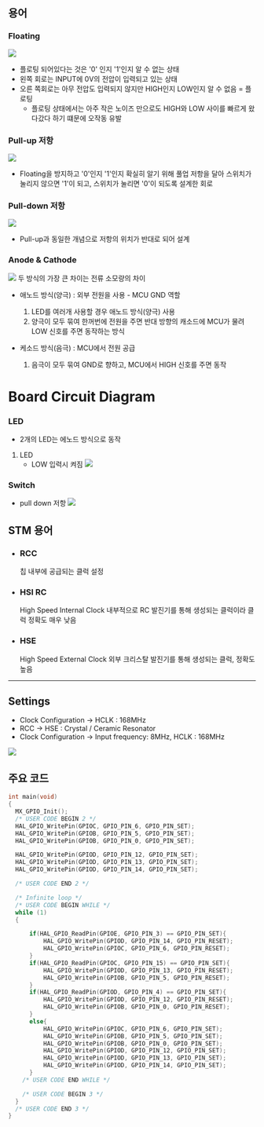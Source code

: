 

## 용어

### Floating  
![](img/1.GPIO.png)
- 플로팅 되어있다는 것은 '0' 인지 '1'인지 알 수 없는 상태
- 왼쪽 회로는 INPUT에 0V의 전압이 입력되고 있는 상태 
- 오른 쪽회로는 아무 전압도 입력되지 않지만 HIGH인지 LOW인지 알 수 없음 = 플로팅
	- 플로팅 상태에서는 아주 작은 노이즈 만으로도 HIGH와 LOW 사이를 빠르게 왔다갔다 하기 떄문에 오작동 유발


### Pull-up 저항
![](img/2.GPIO.png)
- Floating을 방지하고 '0'인지 '1'인지 확실히 알기 위해 풀업 저항을 달아 스위치가 눌리지 않으면 '1'이 되고, 스위치가 눌리면 '0'이 되도록 설계한 회로


### Pull-down 저항
  ![](img/3.GPIO.png)
- Pull-up과 동일한 개념으로 저항의 위치가 반대로 되어 설계


### Anode & Cathode

![](img/4.GPIO.png)
두 방식의 가장 큰 차이는 전류 소모량의 차이

- 애노드 방식(양극) : 외부 전원을 사용 - MCU GND 역할
    1. LED를 여러개 사용할 경우 애노드 방식(양극) 사용
    2. 양극이 모두 묶여 한꺼번에 전원을 주면 반대 방향의 캐소드에 MCU가 물려 LOW 신호를 주면 동작하는 방식
   
- 케소드 방식(음극) : MCU에서 전원 공급
    1. 음극이 모두 묶여 GND로 향하고, MCU에서 HIGH 신호를 주면 동작




# Board Circuit Diagram

### LED

- 2개의 LED는 에노드 방식으로 동작
1. LED
	- LOW 입력시 켜짐 
![](img/5.LED.png)


### Switch 
- pull down 저항
![](img/6.Switch.png)




## STM 용어 

- ### RCC 
    칩 내부에 공급되는 클럭 설정

- ### HSI RC
    High Speed Internal Clock 
    내부적으로 RC 발진기를 통해 생성되는 클럭이라 클럭 정확도 매우 낮음 

- ### HSE
    High Speed External Clock
    외부 크리스탈 발진기를 통해 생성되는 클럭, 정확도 높음 


---
## Settings
- Clock Configuration -> HCLK : 168MHz
- RCC -> HSE : Crystal / Ceramic Resonator 
- Clock Configuration -> Input frequency: 8MHz, HCLK : 168MHz

![](img/Generate_Peripheral_Initialization.png)

## 주요 코드 
``` cpp
int main(void)
{
  MX_GPIO_Init();
  /* USER CODE BEGIN 2 */
  HAL_GPIO_WritePin(GPIOC, GPIO_PIN_6, GPIO_PIN_SET);
  HAL_GPIO_WritePin(GPIOB, GPIO_PIN_5, GPIO_PIN_SET);
  HAL_GPIO_WritePin(GPIOB, GPIO_PIN_0, GPIO_PIN_SET);

  HAL_GPIO_WritePin(GPIOD, GPIO_PIN_12, GPIO_PIN_SET);
  HAL_GPIO_WritePin(GPIOD, GPIO_PIN_13, GPIO_PIN_SET);
  HAL_GPIO_WritePin(GPIOD, GPIO_PIN_14, GPIO_PIN_SET);

  /* USER CODE END 2 */

  /* Infinite loop */
  /* USER CODE BEGIN WHILE */
  while (1)
  {

	  if(HAL_GPIO_ReadPin(GPIOE, GPIO_PIN_3) == GPIO_PIN_SET){
		  HAL_GPIO_WritePin(GPIOD, GPIO_PIN_14, GPIO_PIN_RESET);
		  HAL_GPIO_WritePin(GPIOC, GPIO_PIN_6, GPIO_PIN_RESET);
	  }
	  if(HAL_GPIO_ReadPin(GPIOC, GPIO_PIN_15) == GPIO_PIN_SET){
		  HAL_GPIO_WritePin(GPIOD, GPIO_PIN_13, GPIO_PIN_RESET);
		  HAL_GPIO_WritePin(GPIOB, GPIO_PIN_5, GPIO_PIN_RESET);
	  }
	  if(HAL_GPIO_ReadPin(GPIOD, GPIO_PIN_4) == GPIO_PIN_SET){
		  HAL_GPIO_WritePin(GPIOD, GPIO_PIN_12, GPIO_PIN_RESET);
		  HAL_GPIO_WritePin(GPIOB, GPIO_PIN_0, GPIO_PIN_RESET);
	  }
	  else{
		  HAL_GPIO_WritePin(GPIOC, GPIO_PIN_6, GPIO_PIN_SET);
		  HAL_GPIO_WritePin(GPIOB, GPIO_PIN_5, GPIO_PIN_SET);
		  HAL_GPIO_WritePin(GPIOB, GPIO_PIN_0, GPIO_PIN_SET);
		  HAL_GPIO_WritePin(GPIOD, GPIO_PIN_12, GPIO_PIN_SET);
		  HAL_GPIO_WritePin(GPIOD, GPIO_PIN_13, GPIO_PIN_SET);
		  HAL_GPIO_WritePin(GPIOD, GPIO_PIN_14, GPIO_PIN_SET);
	  }
    /* USER CODE END WHILE */

    /* USER CODE BEGIN 3 */
  }
  /* USER CODE END 3 */
}
```


